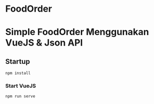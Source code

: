 # FoodOrder
<h1>Simple FoodOrder Menggunakan VueJS & Json API</h1>

## Startup
```
npm install
```

### Start VueJS
```
npm run serve
```
